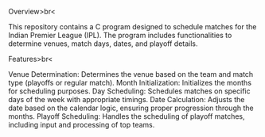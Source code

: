Overview>br<

This repository contains a C program designed to schedule matches for the Indian Premier League (IPL). The program includes functionalities to determine venues, match days, dates, and playoff details.

Features>br<

Venue Determination: Determines the venue based on the team and match type (playoffs or regular match).
Month Initialization: Initializes the months for scheduling purposes.
Day Scheduling: Schedules matches on specific days of the week with appropriate timings.
Date Calculation: Adjusts the date based on the calendar logic, ensuring proper progression through the months.
Playoff Scheduling: Handles the scheduling of playoff matches, including input and processing of top teams.
